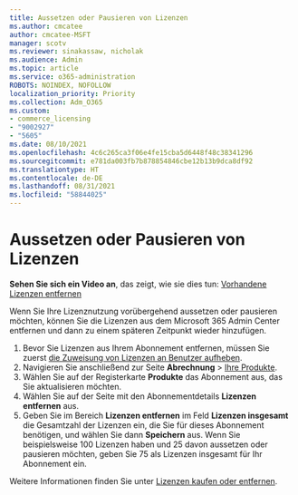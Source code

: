 ```yaml
---
title: Aussetzen oder Pausieren von Lizenzen
ms.author: cmcatee
author: cmcatee-MSFT
manager: scotv
ms.reviewer: sinakassaw, nicholak
ms.audience: Admin
ms.topic: article
ms.service: o365-administration
ROBOTS: NOINDEX, NOFOLLOW
localization_priority: Priority
ms.collection: Adm_O365
ms.custom:
- commerce_licensing
- "9002927"
- "5605"
ms.date: 08/10/2021
ms.openlocfilehash: 4c6c265ca3f06e4fe15cba5d6448f48c38341296
ms.sourcegitcommit: e781da003fb7b878854846cbe12b13b9dca8df92
ms.translationtype: HT
ms.contentlocale: de-DE
ms.lasthandoff: 08/31/2021
ms.locfileid: "58844025"
---
```

# <a name="suspend-or-pause-licenses"></a>Aussetzen oder Pausieren von Lizenzen

**Sehen Sie sich ein Video an**, das zeigt, wie sie dies tun: [Vorhandene Lizenzen entfernen](https://go.microsoft.com/fwlink/p/?linkid=2154938)

Wenn Sie Ihre Lizenznutzung vorübergehend aussetzen oder pausieren möchten, können Sie die Lizenzen aus dem Microsoft 365 Admin Center entfernen und dann zu einem späteren Zeitpunkt wieder hinzufügen.

1. Bevor Sie Lizenzen aus Ihrem Abonnement entfernen, müssen Sie zuerst [die Zuweisung von Lizenzen an Benutzer aufheben](https://docs.microsoft.com/microsoft-365/admin/manage/remove-licenses-from-users).
2. Navigieren Sie anschließend zur Seite **Abrechnung** > [Ihre Produkte](https://go.microsoft.com/fwlink/p/?linkid=842054).
3. Wählen Sie auf der Registerkarte **Produkte** das Abonnement aus, das Sie aktualisieren möchten.
4. Wählen Sie auf der Seite mit den Abonnementdetails **Lizenzen entfernen** aus.
5. Geben Sie im Bereich **Lizenzen entfernen** im Feld **Lizenzen insgesamt** die Gesamtzahl der Lizenzen ein, die Sie für dieses Abonnement benötigen, und wählen Sie dann **Speichern** aus. Wenn Sie beispielsweise 100 Lizenzen haben und 25 davon aussetzen oder pausieren möchten, geben Sie 75 als Lizenzen insgesamt für Ihr Abonnement ein.

Weitere Informationen finden Sie unter [Lizenzen kaufen oder entfernen](https://docs.microsoft.com/microsoft-365/commerce/licenses/buy-licenses).